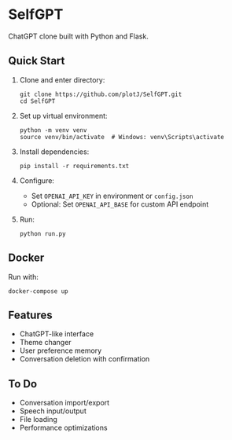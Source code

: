 # SelfGPT

ChatGPT clone built with Python and Flask.

## Quick Start

1. Clone and enter directory:
   ```
   git clone https://github.com/plotJ/SelfGPT.git
   cd SelfGPT
   ```

2. Set up virtual environment:
   ```
   python -m venv venv
   source venv/bin/activate  # Windows: venv\Scripts\activate
   ```

3. Install dependencies:
   ```
   pip install -r requirements.txt
   ```

4. Configure:
   - Set `OPENAI_API_KEY` in environment or `config.json`
   - Optional: Set `OPENAI_API_BASE` for custom API endpoint

5. Run:
   ```
   python run.py
   ```

## Docker

Run with:
```
docker-compose up
```

## Features

- ChatGPT-like interface
- Theme changer
- User preference memory
- Conversation deletion with confirmation

## To Do

- Conversation import/export
- Speech input/output
- File loading
- Performance optimizations

